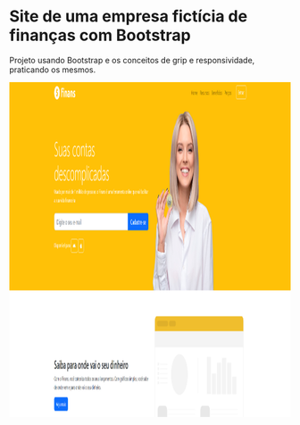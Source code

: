 # Site de uma empresa fictícia de finanças com Bootstrap
Projeto usando Bootstrap e os conceitos de grip e responsividade, praticando os mesmos.

<p align="center">
  <img height="600px" src="./readme/back.png">
</p>
